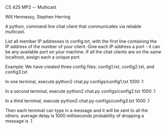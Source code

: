 CS 425 MP2 -- Multicast

Will Hennessy, Stephen Herring


A python, command line chat client that communicates via reliable multicast.

List all member IP addresses in config.txt, with the first line containing
the IP address of the number of your client.
Give each IP address a port - it can be any available port on your machine.
If all the chat clients are on the same localhost, assign each a unique port.



Example:
We have created three config files: config1.txt, config2.txt, and config3.txt

In one terminal, execute
    python2 chat.py configs/config1.txt 1000 .1

In a second terminal, execute
    python2 chat.py configs/config2.txt 1000 .1

In a third terminal, execute
    python2 chat.py configs/config3.txt 1000 .1


Then each terminal can type in a message and it will be sent to all the others.
average delay is 1000 milliseconds
probability of dropping a message is .1